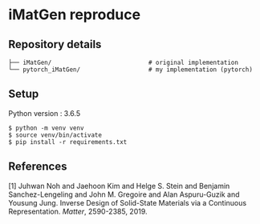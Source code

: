 # iMatGen reproduce

## Repository details

```
├── iMatGen/                           # original implementation
└── pytorch_iMatGen/                   # my implementation (pytorch)
```

## Setup

Python version : 3.6.5

```
$ python -m venv venv
$ source venv/bin/activate
$ pip install -r requirements.txt
```

## References

[1] Juhwan Noh and Jaehoon Kim and Helge S. Stein and Benjamin Sanchez-Lengeling and John M. Gregoire and Alan Aspuru-Guzik and Yousung Jung. Inverse Design of Solid-State Materials via a Continuous Representation. _Matter_, 2590-2385, 2019.
